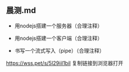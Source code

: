 ## 晨测.md
- 用nodejs搭建一个服务器（合理注释）

- 用nodejs搭建一个客户端（合理注释）

- 书写一个流式写入（pipe）（合理注释）

https://wss.pet/s/5l29iil1bil 复制链接到浏览器打开